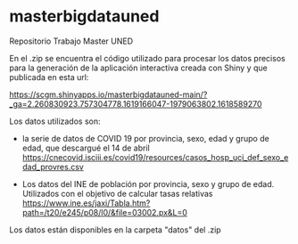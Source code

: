 # masterbigdatauned
Repositorio Trabajo Master UNED 

En el .zip se encuentra el código utilizado para procesar los datos precisos para la generación de la aplicación interactiva creada con Shiny y que publicada en esta url:

https://scgm.shinyapps.io/masterbigdatauned-main/?_ga=2.260830923.757304778.1619166047-1979063802.1618589270

Los datos utilizados son:

- la serie de datos de COVID 19 por provincia, sexo, edad y grupo de edad, que descargué el 14 de abril 
https://cnecovid.isciii.es/covid19/resources/casos_hosp_uci_def_sexo_edad_provres.csv

- Los datos del INE de población por provincia, sexo y grupo de edad. Utilizados con el objetivo de calcular tasas relativas
https://www.ine.es/jaxi/Tabla.htm?path=/t20/e245/p08/l0/&file=03002.px&L=0

Los datos están disponibles en la carpeta "datos" del .zip


